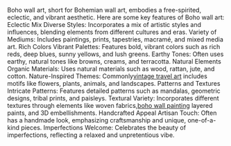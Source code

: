 Boho wall art, short for Bohemian wall art, embodies a free-spirited, eclectic, and vibrant aesthetic. Here are some key features of Boho wall art:
Eclectic Mix
Diverse Styles: Incorporates a mix of artistic styles and influences, blending elements from different cultures and eras.
Variety of Mediums: Includes paintings, prints, tapestries, macramé, and mixed media art.
Rich Colors
Vibrant Palettes: Features bold, vibrant colors such as rich reds, deep blues, sunny yellows, and lush greens.
Earthy Tones: Often uses earthy, natural tones like browns, creams, and terracotta.
Natural Elements
Organic Materials: Uses natural materials such as wood, rattan, jute, and cotton.
Nature-Inspired Themes: Commonly<a href="https://travelarty.com/collections/vintage">vintage travel art</a> includes motifs like flowers, plants, animals, and landscapes.
Patterns and Textures
Intricate Patterns: Features detailed patterns such as mandalas, geometric designs, tribal prints, and paisleys.
Textural Variety: Incorporates different textures through elements like woven fabrics,<a href="https://travelarty.com/collections/bali-boho">boho wall painting</a> layered paints, and 3D embellishments.
Handcrafted Appeal
Artisan Touch: Often has a handmade look, emphasizing craftsmanship and unique, one-of-a-kind pieces.
Imperfections Welcome: Celebrates the beauty of imperfections, reflecting a relaxed and unpretentious vibe.
